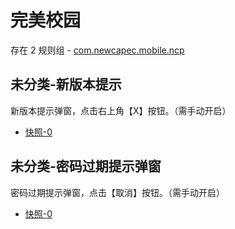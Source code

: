 # 完美校园

存在 2 规则组 - [com.newcapec.mobile.ncp](/src/apps/com.newcapec.mobile.ncp.ts)

## 未分类-新版本提示

新版本提示弹窗，点击右上角【X】按钮。（需手动开启）

- [快照-0](https://i.gkd.li/i/12843377)

## 未分类-密码过期提示弹窗

密码过期提示弹窗，点击【取消】按钮。（需手动开启）

- [快照-0](https://i.gkd.li/i/12843399)
